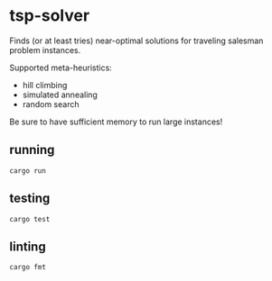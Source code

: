 # tsp-solver

Finds (or at least tries) near-optimal solutions for traveling salesman problem instances.

Supported meta-heuristics:
* hill climbing
* simulated annealing
* random search

Be sure to have sufficient memory to run large instances!


## running

`cargo run`

## testing

`cargo test`

## linting

`cargo fmt`